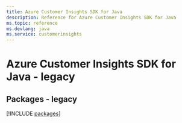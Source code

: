 ```yaml
---
title: Azure Customer Insights SDK for Java
description: Reference for Azure Customer Insights SDK for Java
ms.topic: reference
ms.devlang: java
ms.service: customerinsights
---
```

# Azure Customer Insights SDK for Java - legacy
## Packages - legacy
[!INCLUDE [packages](customer-insights-index.md)]

